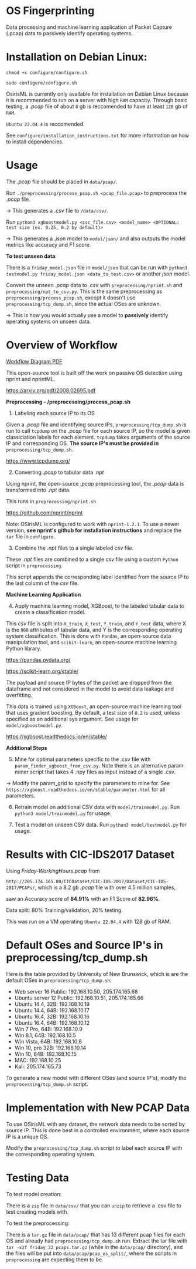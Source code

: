 # OS Fingerprinting

Data processing and machine learning application of Packet Capture (.pcap) data to passively identify operating systems.

# Installation on Debian Linux:

`chmod +x configure/configure.sh`

`sudo configure/configure.sh`

OsirisML is currently only available for installation on Debian Linux because it is recommended to run on a server with high `RAM` capacity. Through basic testing, a *.pcap* file of about `8` gb is reccomended to have at least `128` gb of `RAM`.

`Ubuntu 22.04.4` is reccomended.

See `configure/installation_instructions.txt` for more information on how to install dependencies.

# Usage

The *.pcap* file should be placed in `data/pcap/`.

Run `./preprocessing/process_pcap.sh <pcap_file.pcap>` to preprocess the *.pcap* file.

-> This generates a *.csv* file to `/data/csv/`.

Run `python3 xgboostmodel.py <csc_file.csv> <model_name> <OPTIONAL: test size (ex. 0.25, 0.2 by default)>`

-> This generates a *.json* model to `model/json/` and also outputs the model metrics like accuracy and F1 score.

**To test unseen data**:

There is a `friday_model.json` file in `model/json` that can be run with `python3 testmodel.py friday_model.json <data_to_test.csv>` or another *json* model.

Convert the unseen *.pcap* data to *.csv* with `preprocessing/nprint.sh` and `preprocessing/npt_to_csv.py`. This is the same preprocessing as `preprocessing/process_pcap.sh`, except it doesn't use `preprocessing/tcp_dump.sh`, since the actual OSes are unknown.

-> This is how you would actually use a model to **passively** identify operating systems on unseen data.

# Overview of Workflow

[Workflow Diagram PDF](OsirisML.pdf)

This open-source tool is built off the work on passive OS detection using nprint and nprintML.

https://arxiv.org/pdf/2008.02695.pdf

**Preprocessing - /preprocessing/process_pcap.sh**

1. Labeling each source IP to its OS

Given a *.pcap* file and identifying source IPs, `preprocessing/tcp_dump.sh` is run to call `tcpdump` on the *.pcap* file for each source IP, so the model is given classiciation labels for each element. `tcpdump` takes arguments of the source IP and corresponding OS. **The source IP's must be provided in**  `preprocessing/tcp_dump.sh`.

https://www.tcpdump.org/

2. Converting *.pcap* to tabular data *.npt*

Using nprint, the open-source *.pcap* preprocessing tool, the *.pcap* data is transformed into *.npt* data.

This runs in `preprocessing/nprint.sh`

https://github.com/nprint/nprint

Note: OSirisML is configured to work with `nprint-1.2.1`. To use a newer version, **see nprint's github for installation instructions** and replace the `tar` file in `configure`.

3. Combine the *.npt* files to a single labeled *csv* file.

These *.npt* files are combined to a single *csv* file using a custom `Python` script in `preprocessing`.

This script appends the corresponding label identified from the source IP to the last column of the *csv* file.

**Machine Learning Application**

4. Apply machine learning model, XGBoost, to the labeled tabular data to create a classification model.

This *csv* file is split into `X_train`, `X_test`, `Y_train`, and `Y_test` data, where X is the `960` attributes of tabular data, and Y is the corresponding operating system classification. This is done with `Pandas`, an open-source data manipulation tool, and `scikit-learn`, an open-source machine learning Python library.

https://pandas.pydata.org/

https://scikit-learn.org/stable/

The payload and source IP bytes of the packet are dropped from the dataframe and not considered in the model to avoid data leakage and overfitting.

This data is trained using `XGBoost`, an open-source machine learning tool that uses gradient boosting. By default, a test size of `0.2` is used, unless specified as an additional sys argument. See usage for `model/xgboostmodel.py`.

https://xgboost.readthedocs.io/en/stable/


**Additional Steps**

5. Mine for optimal parameters specific to the .csv file with `param_finder_xgboost_from_csv.py`. Note there is an alternative param miner script that takes 4 .npy files as input instead of a single .csv.

-> Modify the param_grid to specify the parameters to mine for. See `https://xgboost.readthedocs.io/en/stable/parameter.html` for all parameters.

6. Retrain model on additional CSV data with `model/trainmodel.py`. Run `python3 model/trainmodel.py` for usage.

7. Test a model on unseen CSV data. Run `python3 model/testmodel.py` for usage.

# Results with CIC-IDS2017 Dataset

Using *Friday-WorkingHours.pcap* from

`http://205.174.165.80/CICDataset/CIC-IDS-2017/Dataset/CIC-IDS-2017/PCAPs/`, which is a 8.2 gb *.pcap* file with over 4.5 million samples,

saw an Accuracy score of **84.91%** with an F1 Score of **82.96%**.

Data split: 80% Training/validation, 20% testing.

This was run on a VM operating `Ubuntu 22.04.4` with 128 gb of RAM.

# Default OSes and Source IP's in preprocessing/tcp_dump.sh

Here is the table provided by University of New Brunswick, which is are the default OSes in `preprocessing/tcp_dump.sh`:
- Web server 16 Public: 192.168.10.50, 205.174.165.68
- Ubuntu server 12 Public: 192.168.10.51, 205.174.165.66
- Ubuntu 14.4, 32B: 192.168.10.19
- Ubuntu 14.4, 64B: 192.168.10.17
- Ubuntu 16.4, 32B: 192.168.10.16
- Ubuntu 16.4, 64B: 192.168.10.12
- Win 7 Pro, 64B: 192.168.10.9
- Win 8.1, 64B: 192.168.10.5
- Win Vista, 64B: 192.168.10.8
- Win 10, pro 32B: 192.168.10.14
- Win 10, 64B: 192.168.10.15
- MAC: 192.168.10.25
- Kali: 205.174.165.73

To generate a new model with different OSes (and source IP's), modify the `preprocessing/tcp_dump.sh` script.

# Implementation with New PCAP Data

To use OSirisML with any dataset, the network data needs to be sorted by source IP. This is done best in a controlled environment, where each source IP is a unique OS.

Modify the `preprocessing/tcp_dump.sh` script to label each source IP with the corresponding operating system.

# Testing Data

To test model creation:

There is a `zip` file in `data/csv/` that you can `unzip` to retrieve a .csv file to test creating models with.

To test the preprocessing:

There is a `tar.gz` file in `data/pcap/` that has 13 different pcap files for each OS and already had `preprocessing/tcp_dump.sh` run. Extract the tar file with `tar -xzf friday_32_pcaps.tar.gz` (while in the `data/pcap/` directory), and the files will be put into `data/pcap/pcap_os_split/`, where the scripts in `preprocessing` are expecting them to be.
